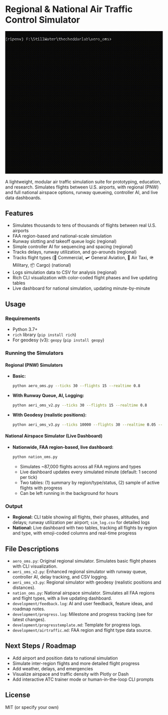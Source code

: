 # Regional & National Air Traffic Control Simulator

![sample](media/sample.gif)  

A lightweight, modular air traffic simulation suite for prototyping, education, and research. Simulates flights between U.S. airports, with regional (PNW) and full national airspace options, runway queueing, controller AI, and live data dashboards.

## Features
- Simulates thousands to tens of thousands of flights between real U.S. airports
- FAA region-based and national-scale simulation
- Runway slotting and takeoff queue logic (regional)
- Simple controller AI for sequencing and spacing (regional)
- Tracks delays, runway utilization, and go-arounds (regional)
- Tracks flight types (🛫 Commercial, 🛩️ General Aviation, 🚕 Air Taxi, 🪖 Military, 📦 Cargo) (national)
- Logs simulation data to CSV for analysis (regional)
- Rich CLI visualization with color-coded flight phases and live updating tables
- Live dashboard for national simulation, updating minute-by-minute

## Usage

### Requirements
- Python 3.7+
- `rich` library (`pip install rich`)
- For geodesy (v3): `geopy` (`pip install geopy`)

### Running the Simulators

#### Regional (PNW) Simulators
- **Basic:**
  ```bash
  python aero_oms.py --ticks 30 --flights 15 --realtime 0.8
  ```
- **With Runway Queue, AI, Logging:**
  ```bash
  python aeri_oms_v2.py --ticks 30 --flights 15 --realtime 0.8
  ```
- **With Geodesy (realistic positions):**
  ```bash
  python aeri_oms_v3.py --ticks 10000 --flights 30 --realtime 0.05 --tick_minutes 1
  ```

#### National Airspace Simulator (Live Dashboard)
- **Nationwide, FAA region-based, live dashboard:**
  ```bash
  python nation_oms.py
  ```
  - Simulates ~87,000 flights across all FAA regions and types
  - Live dashboard updates every simulated minute (default: 1 second per tick)
  - Two tables: (1) summary by region/type/status, (2) sample of active flights with progress
  - Can be left running in the background for hours

### Output
- **Regional:** CLI table showing all flights, their phases, altitudes, and delays; runway utilization per airport; `sim_log.csv` for detailed logs
- **National:** Live dashboard with two tables, tracking all flights by region and type, with emoji-coded columns and real-time progress

## File Descriptions
- `aero_oms.py`: Original regional simulator. Simulates basic flight phases with CLI visualization.
- `aeri_oms_v2.py`: Enhanced regional simulator with runway queue, controller AI, delay tracking, and CSV logging.
- `aeri_oms_v3.py`: Regional simulator with geodesy (realistic positions and distances).
- `nation_oms.py`: National airspace simulator. Simulates all FAA regions and flight types, with a live updating dashboard.
- `development/feedback.log`: AI and user feedback, feature ideas, and roadmap notes.
- `development/progress.log`: Milestone and progress tracking (see for latest changes).
- `development/progresstemplate.md`: Template for progress logs.
- `development/airtraffic.md`: FAA region and flight type data source.

## Next Steps / Roadmap
- Add airport and position data to national simulation
- Simulate inter-region flights and more detailed flight progress
- Add weather, delays, and emergencies
- Visualize airspace and traffic density with Plotly or Dash
- Add interactive ATC trainer mode or human-in-the-loop CLI prompts

## License
MIT (or specify your own) 
